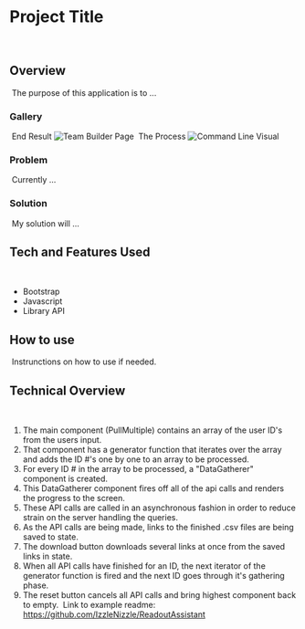 # Project Title
​
## Overview
​
The purpose of this application is to ...
​
### Gallery
​
End Result
![Team Builder Page](.assets/images/TeamBuilderTemplate.png "Teambuilder page")
​
The Process
![Command Line Visual](https://drive.google.com/file/d/115FwkuTvisY9fhF-wGyXsgP9FwVg5Kl8/preview "Command Line Process")
​
​
### Problem
​
Currently ...
​
### Solution
​
My solution will ...
​
## Tech and Features Used
​
* Bootstrap
* Javascript
* Library API
​
## How to use
​
Instrunctions on how to use if needed.
​
## Technical Overview
​
1. The main component (PullMultiple) contains an array of the user ID's from the users input.
2. That component has a generator function that iterates over the array and adds the ID #'s one by one to an array to be processed.
3. For every ID # in the array to be processed, a "DataGatherer" component is created.
4. This DataGatherer component fires off all of the api calls and renders the progress to the screen.
5. These API calls are called in an asynchronous fashion in order to reduce strain on the server handling the queries.
6. As the API calls are being made, links to the finished .csv files are being saved to state.
7. The download button downloads several links at once from the saved links in state.
8. When all API calls have finished for an ID, the next iterator of the generator function is fired and the next ID goes through it's gathering phase.
9. The reset button cancels all API calls and bring highest component back to empty.
​
Link to example readme:
​
https://github.com/IzzleNizzle/ReadoutAssistant